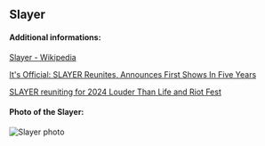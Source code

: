 ## Slayer
#### Additional informations:
[Slayer - Wikipedia](https://en.wikipedia.org/wiki/Slayer)

[It's Official: SLAYER Reunites, Announces First Shows In Five Years](https://blabbermouth.net/news/its-official-slayer-reunites-announces-first-shows-in-five-years)

[SLAYER reuniting for 2024 Louder Than Life and Riot Fest](https://www.revolvermag.com/music/slayer-reuniting-2024-louder-life-and-riot-fest)

#### Photo of the Slayer:
![Slayer photo](https:https://rockcelebrities.net/wp-content/uploads/2021/04/Slayer-Old.jpg)
